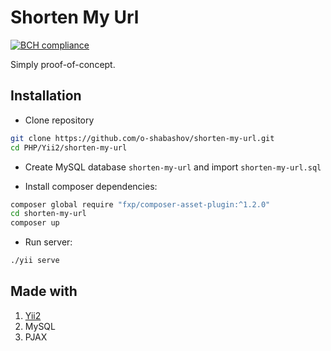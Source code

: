 # Shorten My Url

[![BCH compliance](https://bettercodehub.com/edge/badge/o-shabashov/shorten-my-url?branch=master)](https://bettercodehub.com/)

Simply proof-of-concept.

## Installation
* Clone repository

```bash
git clone https://github.com/o-shabashov/shorten-my-url.git
cd PHP/Yii2/shorten-my-url
```

* Create MySQL database `shorten-my-url` and import `shorten-my-url.sql`

* Install composer dependencies:

```bash
composer global require "fxp/composer-asset-plugin:^1.2.0"
cd shorten-my-url
composer up
```

* Run server:
```bash
./yii serve
```

## Made with
1. [Yii2](https://github.com/yiisoft/yii2)
2. MySQL
3. PJAX

